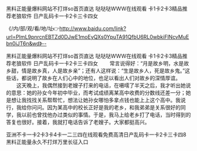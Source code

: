 黑料正能量爆料网站不打烊so首页直达
哒哒哒WWW在线观看
卡1卡2卡3精品推荐老狼软件
日产乱码卡一卡2卡三卡四女


《/内/部/观/看/地/址👉http://www.baidu.com/link?url=PImL9pnrcnEBTZd0DJwE1moEyQXs0YpuTA91QfbU6RL0wbkiFlNcvMuEbn0iJT6n&wd》--

黑料正能量爆料网站不打烊so首页直达
哒哒哒WWW在线观看
卡1卡2卡3精品推荐老狼软件
日产乱码卡一卡2卡三卡四女
　　常言说得好：“月是故乡明，水是故乡甜，情是故乡真，人是故乡亲”；还有人这样说：“生是故乡人，死是故乡鬼。”这些话，都说明了故乡在人们心中的地位，也足以看出人们对故乡的深情厚谊。
　　这天晚上，我偶然接到老嫂子打来的电话，在嗫嚅了半天之后，我才听出她说的意思：她的孙女今年初中毕业，而考试成绩离某高中收费的分数线还差一分；她是想让我找找关系帮帮忙，想法让她孙女哪怕多拿点钱也能上上这个高中。我说行，我给你问问。因为某高中的校长正好是我的老乡，和我弟弟是关系很好的同学，我以前也曾找他办过类似的事情。于是，我马上给老乡打了电话，当时得到的答复也很好。接着，我就打电话告诉了老嫂子。大家都挺高兴。





亚洲不卡一卡2卡3卡4卡一二三四在线观看免费高清日产乱码卡一卡2卡三卡四8黑料正能量永久不打烊万里长征入口
